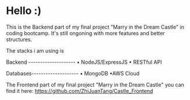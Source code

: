 # Hello :)

This is the Backend part of my final project "Marry in the Dream Castle" in coding bootcamp. It's still ongoning with more features and better structures.

The stacks i am using is

Backend --------------------
• NodeJS/ExpressJS
• RESTful API

 Databases--------------------
• MongoDB
•AWS Cloud


The Frontend part of my final project "Marry in the Dream Castle" you can find it here:
https://github.com/ZhiJuanTang/Castle_Frontend
